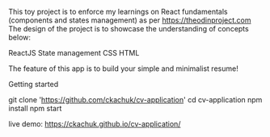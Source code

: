 This toy project is to enforce my learnings on React fundamentals (components and states management) as per https://theodinproject.com The design of the project is to showcase the understanding of concepts below:

   ReactJS
   State management
   CSS
   HTML

The feature of this app is to build your simple and minimalist resume!


Getting started

git clone 'https://github.com/ckachuk/cv-application'
cd cv-application
npm install
npm start



live demo: https://ckachuk.github.io/cv-application/
